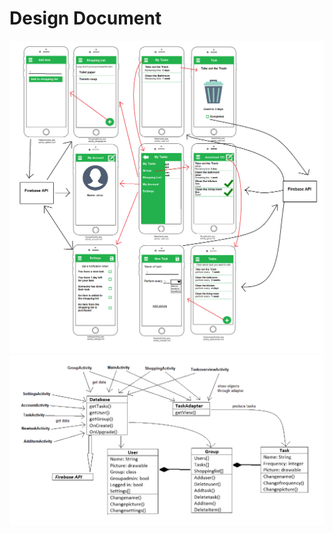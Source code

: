 # Design Document
![alt text](https://github.com/johandiepstraten/Roommate-Helper/blob/master/doc/design.png)
![alt text](https://github.com/johandiepstraten/Roommate-Helper/blob/master/doc/UML.png)
